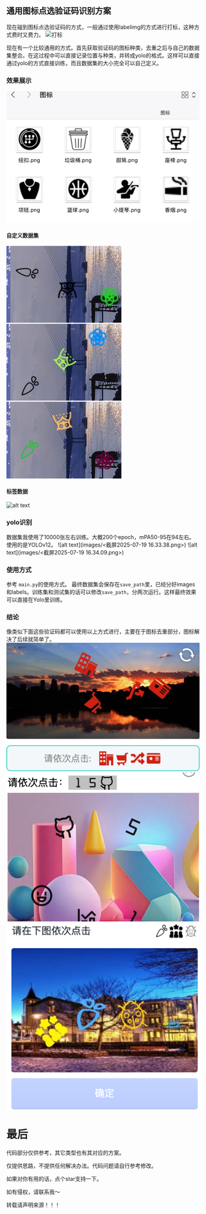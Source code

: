 ## 通用图标点选验证码识别方案

现在碰到图标点选验证码的方式，一般通过使用labelimg的方式进行打标，这种方式费时又费力。
![打标](labelimg.png)

现在有一个比较通用的方式。首先获取验证码的图标种类，去重之后与自己的数据集整合。在这过程中可以直接记录位置与种类，并转成yolo的格式。这样可以直接通过yolo的方式直接训练，而且数据集的大小完全可以自己定义。

### 效果展示

![图标展示](images/icon.png)

#### 自定义数据集
![](images/99ac1e52-3699-48b8-b066-d68408c94048.jpg)
![alt text](images/66ff53a1-d23d-4234-a0fa-0ca7ea9c2bb1.jpg)
![alt text](images/22f3bd95-6d3b-4c6e-a399-2b7901597aeb.jpg)

#### 标签数据
![alt text](image.png)

### yolo识别
数据集我使用了10000张左右训练。大概200个epoch，mPA50-95在94左右。使用的是YOLOv12。
![alt text](images/<截屏2025-07-19 16.33.38.png>)
![alt text](images/<截屏2025-07-19 16.34.09.png>)

### 使用方式
参考 `main.py`的使用方式。
最终数据集会保存在`save_path`里，已经分好images和labels。训练集和测试集的话可以修改`save_path`，分两次运行。这样最终效果可以直接在Yolo里训练。

### 结论
像类似下面这些验证码都可以使用以上方式进行，主要在于图标去重部分，图标解决了后续就简单了。
![alt text](images/image-1.png)
![alt text](images/image-2.png)
![alt text](images/image-3.png)

# 最后
代码部分仅供参考，其它类型也有其对应的方案。

仅提供思路，不提供任何解决办法。代码问题请自行参考修改。

如果对你有用的话，点个star支持一下。

如有侵权，请联系我～

转载请声明来源！！！
